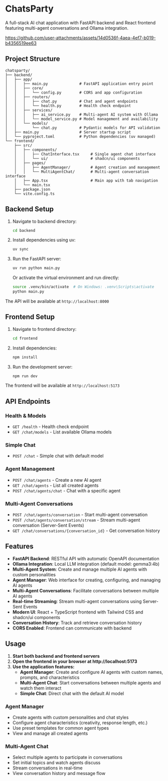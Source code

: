 # ChatsParty

A full-stack AI chat application with FastAPI backend and React frontend featuring multi-agent conversations and Ollama integration.




https://github.com/user-attachments/assets/14d0536f-4aea-4ef7-b019-b4356519ee63



## Project Structure

```
chatsparty/
├── backend/
│   ├── app/
│   │   ├── main.py              # FastAPI application entry point
│   │   ├── core/
│   │   │   └── config.py        # CORS and app configuration
│   │   ├── routers/
│   │   │   ├── chat.py          # Chat and agent endpoints
│   │   │   └── health.py        # Health check endpoint
│   │   ├── services/
│   │   │   ├── ai_service.py    # Multi-agent AI system with Ollama
│   │   │   └── model_service.py # Model management and availability
│   │   └── models/
│   │       └── chat.py          # Pydantic models for API validation
│   ├── main.py                  # Server startup script
│   └── pyproject.toml           # Python dependencies (uv managed)
└── frontend/
    ├── src/
    │   ├── components/
    │   │   ├── ChatInterface.tsx     # Single agent chat interface
    │   │   └── ui/                   # shadcn/ui components
    │   ├── pages/
    │   │   ├── AgentManager/         # Agent creation and management
    │   │   └── MultiAgentChat/       # Multi-agent conversation interface
    │   ├── App.tsx                   # Main app with tab navigation
    │   └── main.tsx
    ├── package.json
    └── vite.config.ts
```

## Backend Setup

1. Navigate to backend directory:
   ```bash
   cd backend
   ```

2. Install dependencies using uv:
   ```bash
   uv sync
   ```

3. Run the FastAPI server:
   ```bash
   uv run python main.py
   ```

   Or activate the virtual environment and run directly:
   ```bash
   source .venv/bin/activate  # On Windows: .venv\Scripts\activate
   python main.py
   ```

The API will be available at `http://localhost:8000`

## Frontend Setup

1. Navigate to frontend directory:
   ```bash
   cd frontend
   ```

2. Install dependencies:
   ```bash
   npm install
   ```

3. Run the development server:
   ```bash
   npm run dev
   ```

The frontend will be available at `http://localhost:5173`

## API Endpoints

### Health & Models
- `GET /health` - Health check endpoint
- `GET /chat/models` - List available Ollama models

### Simple Chat
- `POST /chat` - Simple chat with default model

### Agent Management
- `POST /chat/agents` - Create a new AI agent
- `GET /chat/agents` - List all created agents
- `POST /chat/agents/chat` - Chat with a specific agent

### Multi-Agent Conversations
- `POST /chat/agents/conversation` - Start multi-agent conversation
- `POST /chat/agents/conversation/stream` - Stream multi-agent conversation (Server-Sent Events)
- `GET /chat/conversations/{conversation_id}` - Get conversation history

## Features

- **FastAPI Backend**: RESTful API with automatic OpenAPI documentation
- **Ollama Integration**: Local LLM integration (default model: gemma3:4b)
- **Multi-Agent System**: Create and manage multiple AI agents with custom personalities
- **Agent Manager**: Web interface for creating, configuring, and managing AI agents
- **Multi-Agent Conversations**: Facilitate conversations between multiple AI agents
- **Real-time Streaming**: Stream multi-agent conversations using Server-Sent Events
- **Modern UI**: React + TypeScript frontend with Tailwind CSS and shadcn/ui components
- **Conversation History**: Track and retrieve conversation history
- **CORS Enabled**: Frontend can communicate with backend

## Usage

1. **Start both backend and frontend servers**
2. **Open the frontend in your browser at http://localhost:5173**
3. **Use the application features:**
   - **Agent Manager**: Create and configure AI agents with custom names, prompts, and characteristics
   - **Multi-Agent Chat**: Start conversations between multiple agents and watch them interact
   - **Simple Chat**: Direct chat with the default AI model

### Agent Manager
- Create agents with custom personalities and chat styles
- Configure agent characteristics (creativity, response length, etc.)
- Use preset templates for common agent types
- View and manage all created agents

### Multi-Agent Chat
- Select multiple agents to participate in conversations
- Set initial topics and watch agents discuss
- Stream conversations in real-time
- View conversation history and message flow
